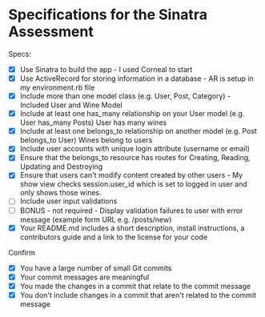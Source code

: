 # Specifications for the Sinatra Assessment

Specs:
- [x] Use Sinatra to build the app - I used Corneal to start
- [x] Use ActiveRecord for storing information in a database - AR is setup in my environment.rb file
- [x] Include more than one model class (e.g. User, Post, Category) - Included User and Wine Model
- [x] Include at least one has_many relationship on your User model (e.g. User has_many Posts) User has many wines
- [x] Include at least one belongs_to relationship on another model (e.g. Post belongs_to User) Wines belong to users
- [x] Include user accounts with unique login attribute (username or email)
- [x] Ensure that the belongs_to resource has routes for Creating, Reading, Updating and Destroying
- [x] Ensure that users can't modify content created by other users - My show view checks session.user_id which is set to logged in user and only shows those wines.
- [ ] Include user input validations
- [ ] BONUS - not required - Display validation failures to user with error message (example form URL e.g. /posts/new)
- [x] Your README.md includes a short description, install instructions, a contributors guide and a link to the license for your code

Confirm
- [x] You have a large number of small Git commits
- [x] Your commit messages are meaningful
- [x] You made the changes in a commit that relate to the commit message
- [x] You don't include changes in a commit that aren't related to the commit message
